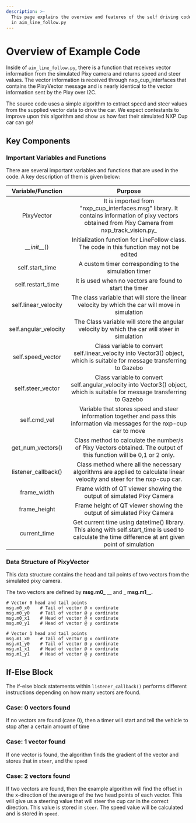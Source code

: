 ```yaml
---
description: >-
  This page explains the overview and features of the self driving code provided
  in aim_line_follow.py
---
```


# Overview of Example Code

Inside of `aim_line_follow.py`, there is a function that receives vector information from the simulated Pixy camera and returns speed and steer values. The vector information is received through nxp\_cup\_interfaces that contains the PixyVector message and is nearly identical to the vector information sent by the Pixy over I2C.&#x20;

The source code uses a simple algorithm to extract speed and steer values from the supplied vector data to drive the car. We expect contestants to improve upon this algorithm and show us how fast their simulated NXP Cup car can go!&#x20;

## Key Components

### Important Variables and Functions

There are several important variables and functions that are used in the code. A key description of them is given below:

|    Variable/Function   |                                                                        Purpose                                                                        |
| :--------------------: | :---------------------------------------------------------------------------------------------------------------------------------------------------: |
|       PixyVector       |  It is imported from "nxp\_cup_interfaces.msg" library. It contains information of pixy vectors obtained from Pixy Camera from nxp\_track\_vision.py_ |
|    _\_\_init_\_\_()    |                               Initialization function for LineFollow class. The code in this function may not be edited                               |
|    self.start\_time    |                                                  A custom timer corresponding to the simulation timer                                                 |
|   self.restart\_time   |                                                It is used when no vectors are found to start the timer                                                |
|  self.linear\_velocity |                            The class variable that will store the linear velocity by which the car will move in simulation                            |
| self.angular\_velocity |                              The Class variable will store the angular velocity by which the car will steer in simulation                             |
|   self.speed\_vector   |              Class variable to convert self.linear\_velocity into Vector3() object, which is suitable for message transferring to Gazebo              |
|   self.steer\_vector   |              Class variable to convert self.angular\_velocity into Vector3() object, which is suitable for message transferring to Gazebo             |
|      self.cmd\_vel     |             Variable that stores speed and steer information together and pass this information via messages for the nxp-cup car to move              |
|   get\_num\_vectors()  |                  Class method to calculate the number/s of Pixy Vectors obtained. The output of this function will be 0,1 or 2 only.                  |
|  listener\_callback()  |                Class method where all the necessary algorithms are applied to calculate linear velocity and steer for the nxp-cup car.                |
|      frame\_width      |                                          Frame width of QT viewer showing the output of simulated Pixy Camera                                         |
|      frame\_height     |                                         Frame height of QT viewer showing the output of simulated Pixy Camera                                         |
|      current\_time     | Get current time using datetime() library. This along with self.start\_time is used to calculate the time difference at ant given point of simulation |

### Data Structure of PixyVector

This data structure contains the head and tail points of two vectors from the simulated pixy camera.

The two vectors are defined by **msg.m0\_** __ and _ **msg.m1**_**\_.**&#x20;

```
# Vector 0 head and tail points
msg.m0_x0    # Tail of vector @ x cordinate
msg.m0_y0    # Tail of vector @ y cordinate
msg.m0_x1    # Head of vector @ x cordinate
msg.m0_y1    # Head of vector @ y cordinate

# Vector 1 head and tail points
msg.m1_x0    # Tail of vector @ x cordinate
msg.m1_y0    # Tail of vector @ y cordinate
msg.m1_x1    # Head of vector @ x cordinate
msg.m1_y1    # Head of vector @ y cordinate
```

## If-Else Block

The if-else block statements within `listener_callback()` performs different instructions depending on how many vectors are found.&#x20;

### Case: 0 vectors found

If no vectors are found (case 0), then a timer will start and tell the vehicle to stop after a certain amount of time

### Case: 1 vector found

If one vector is found, the algorithm finds the gradient of the vector and stores that in `steer`, and the `speed`

### Case: 2 vectors found

If two vectors are found, then the example algorithm will find the offset in the x-direction of the average of the two head points of each vector. This will give us a steering value that will steer the cup car in the correct direction. This value is stored in `steer`. The speed value will be calculated and is stored in `speed`.
